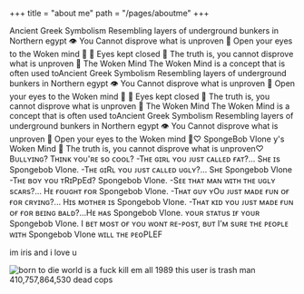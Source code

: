 +++
title = "about me"
path = "/pages/aboutme"
+++

Ancient Greek Symbolism Resembling layers of underground bunkers in Northern egypt 👁️ You Cannot disprove what is unproven 🪬 Open your eyes to the Woken mind 👀 🧠 Eyes kept closed 💯 The truth is, you cannot disprove what is unproven 💯 The Woken Mind The Woken Mind is a concept that is often used toAncient Greek Symbolism Resembling layers of underground bunkers in Northern egypt 👁️ You Cannot disprove what is unproven 🪬 Open your eyes to the Woken mind 👀 🧠 Eyes kept closed 💯 The truth is, you cannot disprove what is unproven 💯 The Woken Mind The Woken Mind is a concept that is often used toAncient Greek Symbolism Resembling layers of underground bunkers in Northern egypt 👁️ You Cannot disprove what is unproven 🪬 Open your eyes to the Woken mind 👀♡ SpongeBob Vlone y's Woken Mind 💯 The truth is, you cannot disprove what is unproven♡ Bᴜʟʟʏɪɴɢ? Tʜɪɴᴋ ʏᴏᴜ'ʀᴇ sᴏ ᴄᴏᴏʟ? -Tʜᴇ ɢɪʀʟ ʏᴏᴜ ᴊᴜsᴛ ᴄᴀʟʟᴇᴅ ғᴀᴛ?... Sʜᴇ ɪs Spongebob Vlone. -Tʜᴇ ɢɪRʟ ʏᴏᴜ ᴊᴜsᴛ ᴄᴀʟʟᴇᴅ ᴜɢʟʏ?... Sʜᴇ Spongebob Vlone -Tʜᴇ ʙᴏʏ ʏᴏᴜ ᴛRɪPpEd? Spongebob Vlone. -Sᴇᴇ ᴛʜᴀᴛ ᴍᴀɴ ᴡɪᴛʜ ᴛʜᴇ ᴜɢʟʏ sᴄᴀʀs?... Hᴇ ғᴏᴜɢʜᴛ ғᴏʀ Spongebob Vlone. -Tʜᴀᴛ ɢᴜʏ ʏOᴜ ᴊᴜsᴛ ᴍᴀᴅᴇ ғᴜɴ ᴏғ ғᴏʀ ᴄʀʏɪɴɢ?... Hɪs ᴍᴏᴛʜᴇʀ ɪs Spongebob Vlone. -Tʜᴀᴛ ᴋɪᴅ ʏᴏᴜ ᴊᴜsᴛ ᴍᴀᴅᴇ ғᴜɴ ᴏғ ғᴏʀ ʙᴇɪɴɢ ʙᴀʟᴅ?...Hᴇ ʜᴀs Spongebob Vlone. ʏᴏᴜʀ sᴛᴀᴛᴜs ɪғ ʏᴏᴜʀ Spongebob Vlone. I ʙᴇᴛ ᴍᴏsᴛ ᴏғ ʏᴏᴜ ᴡᴏɴᴛ ʀᴇ-ᴘᴏsᴛ, ʙᴜᴛ I'ᴍ sᴜʀᴇ ᴛʜᴇ ᴘᴇᴏᴘʟᴇ ᴡɪᴛʜ Spongebob Vlone ᴡɪʟʟ ᴛʜᴇ ᴘᴇᴏPLEF

im iris and i love u

![born to die world is a fuck kill em all 1989 this user is trash man 410,757,864,530 dead cops](/images/worldisa.png)
